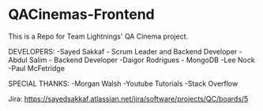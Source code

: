 # QACinemas-Frontend

This is a Repo for Team Lightnings' QA Cinema project.

DEVELOPERS:
-Sayed Sakkaf - Scrum Leader and Backend Developer
-Abdul Salim - Backend Developer
-Daigor Rodrigues - MongoDB
-Lee Nock
-Paul McFetridge


SPECIAL THANKS:
-Morgan Walsh
-Youtube Tutorials
-Stack Overflow

Jira:
https://sayedsakkaf.atlassian.net/jira/software/projects/QC/boards/5
